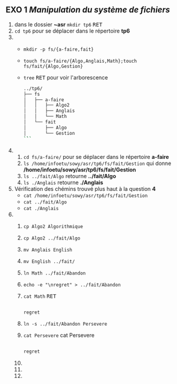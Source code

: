 ## EXO 1 *Manipulation du système de fichiers*

1. dans le dossier **~asr** `mkdir tp6` <kbd>RET</kbd>
2. `cd tp6` pour se déplacer dans le répertoire **tp6**
3.
	- `mkdir -p fs/{a-faire,fait}`
	- `touch fs/a-faire/{Algo,Anglais,Math};touch fs/fait/{Algo,Gestion}`
	- `tree` <kbd>RET</kbd> pour voir l'arborescence

	  ```bash
	  ../tp6/
	  ├── fs
	  │   ├── a-faire
	  │   │   ├── Algo2
	  │   │   ├── Anglais
	  │   │   └── Math
	  │   └── fait
	  │       ├── Algo
	  │       └── Gestion
  	  `̀``
4.
   1. `cd fs/a-faire/` pour se déplacer dans le répertoire **a-faire**
   2. `ls /home/infoetu/sowy/asr/tp6/fs/fait/Gestion` qui donne **/home/infoetu/sowy/asr/tp6/fs/fait/Gestion**
   3. `ls ../fait/Algo` retourne **../fait/Algo**
   4. `ls ./Anglais` retourne **./Anglais**
5. Vérification des chémins trouvé plus haut à la question **4**
   * `cat /home/infoetu/sowy/asr/tp6/fs/fait/Gestion`
   * `cat ../fait/Algo`
   * `cat ./Anglais`
6.
   1. `cp Algo2 Algorithmique`
   2. `cp Algo2 ../fait/Algo`
   3. `mv Anglais English`
   4. `mv English ../fait/`
   5. `ln Math ../fait/Abandon`
   6. `echo -e "\nregret" > ../fait/Abandon`
   7. `cat Math` <kbd>RET</kbd>
      ```txt
      
      regret
      ```

   8.  `ln -s ../fait/Abandon Persevere` 
   9.  `cat Persevere` cat Persevere
       ```txt
       
       regret
       ```

   10.
   11.
   12.